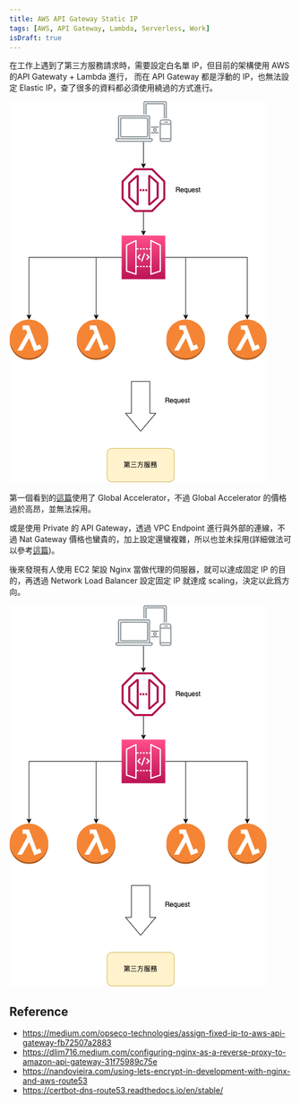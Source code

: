```yaml
---
title: AWS API Gateway Static IP
tags: [AWS, API Gateway, Lambda, Serverless, Work]
isDraft: true
---
```

在工作上遇到了第三方服務請求時，需要設定白名單 IP，但目前的架構使用 AWS 的API Gatewaty + Lambda 進行， 而在 API Gateway 都是浮動的 IP，也無法設定 Elastic IP，查了很多的資料都必須使用繞過的方式進行。

![原本的架構](../static/api%20gateway%20static%20ip-原本的架構.png)

第一個看到的[這篇](https://aws.amazon.com/tw/blogs/networking-and-content-delivery/accessing-an-aws-api-gateway-via-static-ip-addresses-provided-by-aws-global-accelerator/)使用了
Global Accelerator，不過 Global Accelerator 的價格過於高昂，並無法採用。

或是使用 Private 的 API Gateway，透過 VPC Endpoint 進行與外部的連線，不過 Nat Gateway 價格也蠻貴的，加上設定還蠻複雜，所以也並未採用(詳細做法可以參考[這篇](https://zenliu.medium.com/how-to-assign-elastic-ip-to-amazon-api-gateway-ddbee9146bec))。

後來發現有人使用 EC2 架設 Nginx 當做代理的伺服器，就可以達成固定 IP 的目的，再透過 Network Load Balancer 設定固定 IP 就達成 scaling，決定以此爲方向。

![](../static/api%20gateway%20static%20ip-原本的架構%201.png)



## Reference
- https://medium.com/opseco-technologies/assign-fixed-ip-to-aws-api-gateway-fb72507a2883
- https://dlim716.medium.com/configuring-nginx-as-a-reverse-proxy-to-amazon-api-gateway-31f75989c75e
- https://nandovieira.com/using-lets-encrypt-in-development-with-nginx-and-aws-route53
- https://certbot-dns-route53.readthedocs.io/en/stable/ 
